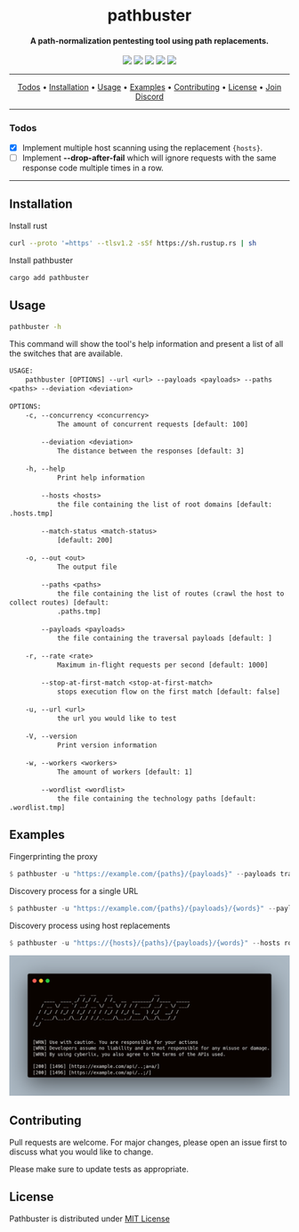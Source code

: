 
<h1 align="center">pathbuster
  <br>
</h1>

<h4 align="center">A path-normalization pentesting tool using path replacements.</h4>

<p align="center">
  <a href="/LICENSE"><img src="https://img.shields.io/badge/license-MIT-blue.svg"/></a>
  <a href="http://golang.org"><img src="https://camo.githubusercontent.com/2ed8a73e5c5d21391f6dfc3ed93f70470c1d4ccf32824d96f943420163df9963/68747470733a2f2f696d672e736869656c64732e696f2f62616467652f4c616e67756167652d527573742d3138313731373f636f6c6f723d726564"/></a>
  <a href="https://github.com/ethicalhackingplayground/pathmbuster/issues"><img src="https://img.shields.io/badge/contributions-welcome-brightgreen.svg?style=flat"></a>
  <a href="https://twitter.com/z0idsec"><img src="https://img.shields.io/twitter/follow/z0idsec.svg?logo=twitter"></a>
  <a href="https://discord.gg/MQWCem5b"><img src="https://img.shields.io/discord/862900124740616192.svg?logo=discord"></a>
  <br>
</p>

---

<p align="center">
  <a href="#todos">Todos</a> •
  <a href="#installation">Installation</a> •
  <a href="#usage">Usage</a> •
  <a href="#examples">Examples</a> •
  <a href="#contributing">Contributing</a> •
  <a href="#license">License</a> •
  <a href="https://discord.gg/MQWCem5b">Join Discord</a> 
</p>

---

### Todos

- [x] Implement multiple host scanning using the replacement `{hosts}`.
- [ ] Implement **--drop-after-fail** which will ignore requests with the same response code multiple times in a row.
---

## Installation

Install rust

```bash
curl --proto '=https' --tlsv1.2 -sSf https://sh.rustup.rs | sh
```

Install pathbuster

```bash
cargo add pathbuster
```


## Usage

```bash
pathbuster -h
```

This command will show the tool's help information and present a list of all the switches that are available.

```
USAGE:
    pathbuster [OPTIONS] --url <url> --payloads <payloads> --paths <paths> --deviation <deviation>

OPTIONS:
    -c, --concurrency <concurrency>
            The amount of concurrent requests [default: 100]

        --deviation <deviation>
            The distance between the responses [default: 3]

    -h, --help
            Print help information

        --hosts <hosts>
            the file containing the list of root domains [default: .hosts.tmp]

        --match-status <match-status>
            [default: 200]

    -o, --out <out>
            The output file

        --paths <paths>
            the file containing the list of routes (crawl the host to collect routes) [default:
            .paths.tmp]

        --payloads <payloads>
            the file containing the traversal payloads [default: ]

    -r, --rate <rate>
            Maximum in-flight requests per second [default: 1000]

        --stop-at-first-match <stop-at-first-match>
            stops execution flow on the first match [default: false]

    -u, --url <url>
            the url you would like to test

    -V, --version
            Print version information

    -w, --workers <workers>
            The amount of workers [default: 1]

        --wordlist <wordlist>
            the file containing the technology paths [default: .wordlist.tmp]
```

## Examples

Fingerprinting the proxy

```rust
$ pathbuster -u "https://example.com/{paths}/{payloads}" --payloads traversals.txt --paths paths.txt --match-status 400 --deviation 2 -o output.txt
```

Discovery process for a single URL

```rust
$ pathbuster -u "https://example.com/{paths}/{payloads}/{words}" --payloads traversals.txt --paths paths.txt --wordlist raft-medium-directories.txt --match-status 200 --deviation 2 -o output.txt
```

Discovery process using host replacements

```rust
$ pathbuster -u "https://{hosts}/{paths}/{payloads}/{words}" --hosts roots.txt --payloads traversals.txt --paths paths.txt --wordlist raft-medium-directories.txt --match-status 200 --deviation 2 -o output.txt
```

![Screenshot](static/example.png)


## Contributing

Pull requests are welcome. For major changes, please open an issue first
to discuss what you would like to change.

Please make sure to update tests as appropriate.

## License

Pathbuster is distributed under [MIT License](https://github.com/ethicalhackingplayground/pathbuster/blob/main/LICENSE)